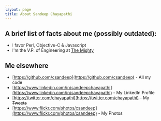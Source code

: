 ```yaml
---
layout: page
title: About Sandeep Chayapathi
---
```


## A brief list of facts about me (possibly outdated):
* I favor Perl, Objective-C & Javascript
* I'm the V.P. of Engineering at [The Mighty](https://themighty.com/)

## Me elsewhere
* [https://github.com/csandeep](https://github.com/csandeep) - All my code
* [https://www.linkedin.com/in/sandeepchayapathi](https://www.linkedin.com/in/sandeepchayapathi) - My LinkedIn Profile
* ~~[https://twitter.com/chayapathi](https://twitter.com/chayapathi) - My Tweets~~
* [https://www.flickr.com/photos/csandeep](https://www.flickr.com/photos/csandeep) - My Photos
